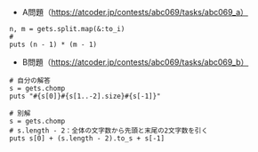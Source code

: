 - A問題（https://atcoder.jp/contests/abc069/tasks/abc069_a）
```
n, m = gets.split.map(&:to_i)
# 
puts (n - 1) * (m - 1)
```

- B問題（https://atcoder.jp/contests/abc069/tasks/abc069_b）
```
# 自分の解答
s = gets.chomp
puts "#{s[0]}#{s[1..-2].size}#{s[-1]}"

# 別解
s = gets.chomp
# s.length - 2：全体の文字数から先頭と末尾の2文字数を引く
puts s[0] + (s.length - 2).to_s + s[-1]
```
